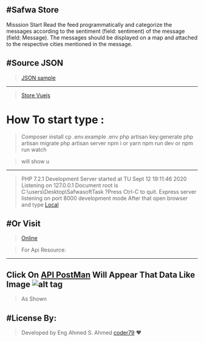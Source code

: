 
#Safwa Store
---------------------------------
Misssion Start
Read the feed programmatically and categorize the messages according to the sentiment (field: sentiment) of the message (field: Message).
 The messages should be displayed on a map and attached to the respective cities mentioned in the message.

#Source JSON  
---------------------------------
>[JSON sample](http://www.donestore.store/api/products)
--------------------------------------
>[Store Vuejs](http://www.donestore.store)
# How To start type :
>Composer install
>cp .env.example .env
>php artisan key:generate
>php artisan migrate
>php artisan server 
>npm i or yarn
>npm run dev or npm run watch

>will show u 
---------------------------------
> PHP 7.2.1 Development Server started at TU Sept 12 19:11:46 2020
>Listening on 127.0.0.1
>Document root is C:\users\Desktop\SafwasoftTask
?Press Ctrl-C to quit.
>Express server listening on port 8000  development mode 
>After that open browser and type 
[Local]( http://Localhost:8000)

#Or Visit
---------------
>[Online](https://safwatask.herokuapp.com)

>For Api Resource:
---------------------------
Click On [API PostMan](https://documenter.getpostman.com/view/2836787/TVK5d25A)
Will Appear That Data Like Image
![alt tag](http://serinc.online/Task/public/zx.png "Data Retrive from Api")
--------------------------------
>As Shown

#License By:
-----------------------------------------------------------
>Developed by Eng Ahmed S. Ahmed [coder79](http://coder79.online) ❤
